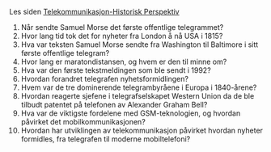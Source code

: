 Les siden   [Telekommunikasjon-Historisk Perspektiv](https://ndla.no/nb/subject:1:81b3892a-78e7-4e43-bc31-fd5f8a5090e7/topic:1:35b4877b-4c94-479f-af07-98951659d5d2/resource:1:117985)

1. Når sendte Samuel Morse det første offentlige telegrammet?
2. Hvor lang tid tok det for nyheter fra London å nå USA i 1815?
3. Hva var teksten Samuel Morse sendte fra Washington til Baltimore i sitt første offentlige telegram?
4. Hvor lang er maratondistansen, og hvem er den til minne om?
5. Hva var den første tekstmeldingen som ble sendt i 1992?
6. Hvordan forandret telegrafen nyhetsformidlingen?
7. Hvem var de tre dominerende telegrambyråene i Europa i 1840-årene?
8. Hvordan reagerte sjefene i telegrafselskapet Western Union da de ble tilbudt patentet på telefonen av Alexander Graham Bell?
9. Hva var de viktigste fordelene med GSM-teknologien, og hvordan påvirket det mobilkommunikasjonen?
10. Hvordan har utviklingen av telekommunikasjon påvirket hvordan nyheter formidles, fra telegrafen til moderne mobiltelefoni?
